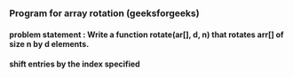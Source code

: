 ### Program for array rotation (geeksforgeeks)

#### problem statement : Write a function rotate(ar[], d, n) that rotates arr[] of size n by d elements.

#### shift entries by the index specified
